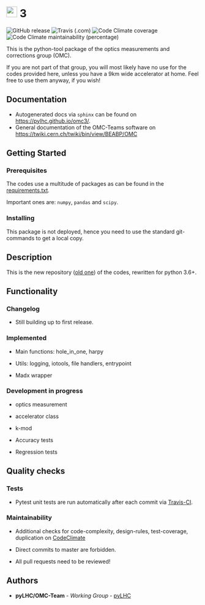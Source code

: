 # <img src="https://twiki.cern.ch/twiki/pub/BEABP/Logos/OMC_logo.png" height="28"> 3
![GitHub release](https://img.shields.io/github/release/pylhc/omc3.svg?style=popout)
![Travis (.com)](https://img.shields.io/travis/com/pylhc/omc3.svg?style=popout)
![Code Climate coverage](https://img.shields.io/codeclimate/coverage/pylhc/omc3.svg?style=popout)
![Code Climate maintainability (percentage)](https://img.shields.io/codeclimate/maintainability-percentage/pylhc/omc3.svg?style=popout)

This is the python-tool package of the optics measurements and corrections group (OMC).

If you are not part of that group, you will most likely have no use for the codes provided here, 
unless you have a 9km wide accelerator at home.
Feel free to use them anyway, if you wish!

## Documentation

- Autogenerated docs via ``sphinx`` can be found on <https://pylhc.github.io/omc3/>.
- General documentation of the OMC-Teams software on <https://twiki.cern.ch/twiki/bin/view/BEABP/OMC>

## Getting Started

### Prerequisites

The codes use a multitude of packages as can be found in the [requirements.txt](requirements.txt).

Important ones are: ``numpy``, ``pandas`` and ``scipy``.

### Installing

This package is not deployed, hence you need to use the standard git-commands to get a local copy.

## Description

This is the new repository ([old one](https://github.com/pylhc/Beta-Beat.src)) of the codes,
rewritten for python 3.6+.  


## Functionality

### Changelog

- Still building up to first release.

### Implemented

- Main functions: hole_in_one, harpy

- Utils: logging, iotools, file handlers, entrypoint

- Madx wrapper


### Development in progress

- optics measurement

- accelerator class

- k-mod

- Accuracy tests

- Regression tests

## Quality checks

### Tests

- Pytest unit tests are run automatically after each commit via 
[Travis-CI](https://travis-ci.com/pylhc/omc3). 

### Maintainability

- Additional checks for code-complexity, design-rules, test-coverage, duplication on 
[CodeClimate](https://codeclimate.com/github/pylhc/omc3)

- Direct commits to master are forbidden.

- All pull requests need to be reviewed!


## Authors

* **pyLHC/OMC-Team** - *Working Group* - [pyLHC](https://github.com/orgs/pylhc/teams/omc-team)

<!--
## License
This project is licensed under the  License - see the [LICENSE.md](LICENSE.md) file for details
-->
